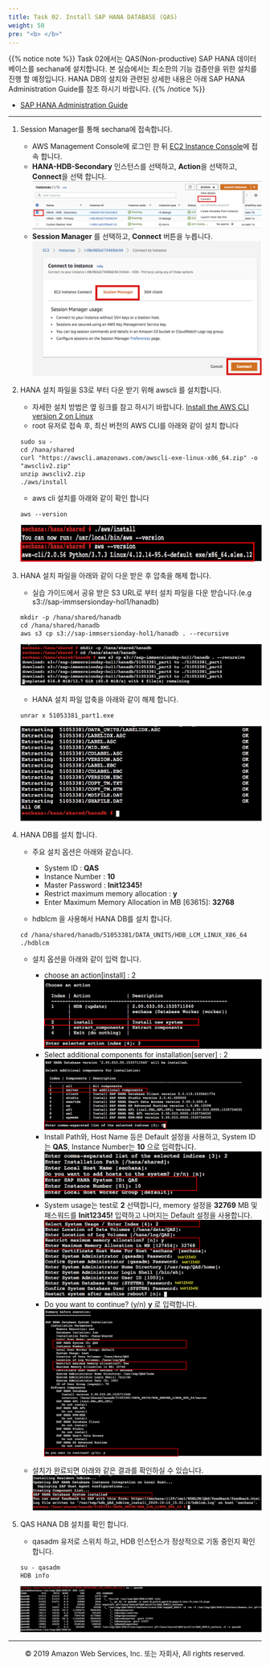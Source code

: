 ```yaml
---
title: Task 02. Install SAP HANA DATABASE (QAS)
weight: 50
pre: "<b> </b>"
---
```


{{% notice note %}}
Task 02에서는 QAS(Non-productive) SAP HANA 데이터베이스를 sechana에 설치합니다.
본 실습에서는 최소한의 기능 검증만을 위한 설치를 진행 할 예정입니다. HANA DB의 설치와 관련된 상세한 내용은 아래 SAP HANA Administration Guide를 참조 하시기 바랍니다.
{{% /notice %}}

* [SAP HANA Administration Guide](https://help.sap.com/doc/eb75509ab0fd1014a2c6ba9b6d252832/2.0.03/en-US/SAP_HANA_Administration_Guide_en.pdf)

---
1. Session Manager를 통해 sechana에 접속합니다.
    * AWS Management Console에 로그인 한 뒤 [EC2 Instance Console](https://console.aws.amazon.com/ec2/v2/home?region=us-east-1#Instances:sort=instanceId)에 접속 합니다.
    * **HANA-HDB-Secondary** 인스턴스를 선택하고, **Action**을 선택하고, **Connect**을 선택 합니다.
    ![image03-01](images/03-01.png)
    * **Session Manager** 를 선택하고, **Connect** 버튼을 누릅니다.
    ![image04](images/04.png)

2. HANA 설치 파일을 S3로 부터 다운 받기 위해 awscli 를 설치합니다.
    * 자세한 설치 방법은 옆 링크를 참고 하시기 바랍니다. [Install the AWS CLI version 2 on Linux](https://docs.aws.amazon.com/cli/latest/userguide/install-cliv2-linux.html)
    * root 유저로 접속 후, 최신 버전의 AWS CLI를 아래와 같이 설치 합니다
    ```shell
    sudo su -
    cd /hana/shared
    curl "https://awscli.amazonaws.com/awscli-exe-linux-x86_64.zip" -o "awscliv2.zip"
    unzip awscliv2.zip
    ./aws/install
    ```
    * aws cli 설치를 아래와 같이 확인 합니다
    ```shell
    aws --version
    ```
    ![image05](images/05.png)

3. HANA 설치 파일을 아래와 같이 다운 받은 후 압축을 해제 합니다.
    * 실습 가이드에서 공유 받은 S3 URL로 부터 설치 파일을 다운 받습니다.(e.g s3://sap-immsersionday-hol1/hanadb)
    ```shell
    mkdir -p /hana/shared/hanadb
    cd /hana/shared/hanadb
    aws s3 cp s3://sap-immsersionday-hol1/hanadb . --recursive

    ```
    ![image06](images/06.png)   

   * HANA 설치 파일 압축을 아래와 같이 해제 합니다.  
   ```shell
   unrar x 51053381_part1.exe
   ```
   ![image07](images/07.png)

4. HANA DB를 설치 합니다.
   * 주요 설치 옵션은 아래와 같습니다.
      * System ID : **QAS**
      * Instance Number : **10**
      * Master Password : **Init12345!**
      * Restrict maximum memory allocation : **y**
      * Enter Maximum Memory Allocation in MB [63615]: **32768**

   * hdblcm 을 사용해서 HANA DB를 설치 합니다.
   ```shell
   cd /hana/shared/hanadb/51053381/DATA_UNITS/HDB_LCM_LINUX_X86_64
   ./hdblcm
   ```

   * 설치 옵션을 아래와 같이 입력 합니다.
     * choose an action[install] : 2
     ![image08](images/08.png)
     * Select additional components for installation[server] : 2
     ![image09](images/09.png)
     * Install Path와, Host Name 등은 Default 설정을 사용하고, System ID는 **QAS**, Instance Number는 **10** 으로 입력합니다.
     ![image10](images/10.png)
     * System usage는 test로 **2** 선택합니다, memory 설정을 **32769** MB 및 패스워드를 **Init12345!** 입력하고 나머지는 Default 설정을 사용합니다.
     ![image11](images/11.png)
     * Do you want to continue? (y/n) **y** 로 입력합니다.
     ![image12](images/12.png)

   * 설치가 완료되면 아래와 같은 결과를 확인하실 수 있습니다.
    ![image13](images/13.png)

5. QAS HANA DB 설치를 확인 합니다.
   * qasadm 유저로 스위치 하고, HDB 인스턴스가 정상적으로 기동 중인지 확인 합니다.
   ```shell
   su - qasadm
   HDB info
   ```
   ![image14](images/14.png)



---
<p align="center">
© 2019 Amazon Web Services, Inc. 또는 자회사, All rights reserved.
</p>
